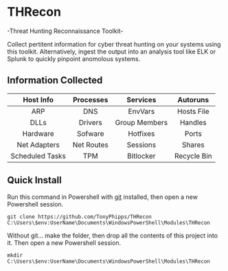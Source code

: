 # THRecon
-Threat Hunting Reconnaissance Toolkit-

Collect pertitent information for cyber threat hunting on your systems using this toolkit. Alternatively, ingest the output into an analysis tool like ELK or Splunk to quickly pinpoint anomolous systems.

## Information Collected
| Host Info | Processes | Services | Autoruns |
| :---: | :---: | :---: | :---: |
| ARP | DNS | EnvVars | Hosts File | 
| DLLs | Drivers | Group Members | Handles |
| Hardware | Sofware | Hotfixes | Ports |
| Net Adapters | Net Routes | Sessions | Shares |
| Scheduled Tasks | TPM | Bitlocker | Recycle Bin |
  
## Quick Install
Run this command in Powershell with [git](https://gitforwindows.org/) installed, then open a new Powershell session.
```
git clone https://github.com/TonyPhipps/THRecon C:\Users\$env:UserName\Documents\WindowsPowerShell\Modules\THRecon

```
Without git... make the folder, then drop all the contents of this project into it. Then open a new Powershell session.
```
mkdir C:\Users\$env:UserName\Documents\WindowsPowerShell\Modules\THRecon
```
